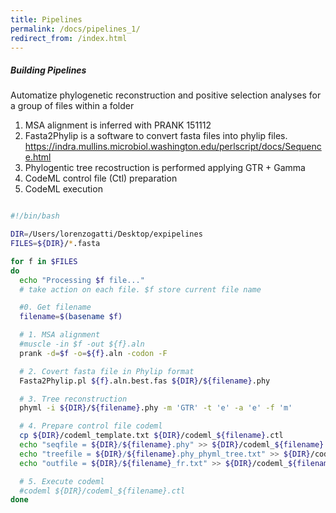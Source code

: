 ```yaml
---
title: Pipelines
permalink: /docs/pipelines_1/
redirect_from: /index.html
---
```


##### Building Pipelines

Automatize phylogenetic reconstruction and positive selection analyses for a group of files within a folder

1. MSA alignment is inferred with PRANK 151112
2. Fasta2Phylip is a software to convert fasta files into phylip files. https://indra.mullins.microbiol.washington.edu/perlscript/docs/Sequence.html
3. Phylogentic tree recostruction is performed applying GTR + Gamma
4. CodeML control file (Ctl) preparation
5. CodeML execution



```bash

#!/bin/bash

DIR=/Users/lorenzogatti/Desktop/expipelines
FILES=${DIR}/*.fasta

for f in $FILES
do
  echo "Processing $f file..."
  # take action on each file. $f store current file name

  #0. Get filename
  filename=$(basename $f)

  # 1. MSA alignment
  #muscle -in $f -out ${f}.aln
  prank -d=$f -o=${f}.aln -codon -F

  # 2. Covert fasta file in Phylip format
  Fasta2Phylip.pl ${f}.aln.best.fas ${DIR}/${filename}.phy

  # 3. Tree reconstruction
  phyml -i ${DIR}/${filename}.phy -m 'GTR' -t 'e' -a 'e' -f 'm'

  # 4. Prepare control file codeml
  cp ${DIR}/codeml_template.txt ${DIR}/codeml_${filename}.ctl
  echo "seqfile = ${DIR}/${filename}.phy" >> ${DIR}/codeml_${filename}.ctl
  echo "treefile = ${DIR}/${filename}.phy_phyml_tree.txt" >> ${DIR}/codeml_${filename}.ctl
  echo "outfile = ${DIR}/${filename}_fr.txt" >> ${DIR}/codeml_${filename}.ctl

  # 5. Execute codeml
  #codeml ${DIR}/codeml_${filename}.ctl
done

```
